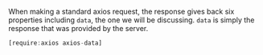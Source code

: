When making a standard axios request, the response gives back six properties including `data`, the one we will be discussing. `data` is simply the response that was provided by the server.

```javascript
[require:axios axios-data]
```
